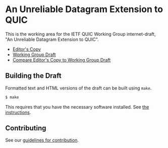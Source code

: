 #  An Unreliable Datagram Extension to QUIC

This is the working area for the IETF QUIC Working Group internet-draft, "An Unreliable Datagram Extension to QUIC".

* [Editor's Copy](https://quicwg.org/datagram/draft-ietf-quic-datagram.html)
* [Working Group Draft](https://tools.ietf.org/html/draft-ietf-quic-datagram)
* [Compare Editor's Copy to Working Group Draft](https://quicwg.org/datagram/#go.draft-ietf-quic-datagram.diff)

## Building the Draft

Formatted text and HTML versions of the draft can be built using `make`.

```sh
$ make
```

This requires that you have the necessary software installed.  See [the
instructions](https://github.com/martinthomson/i-d-template/blob/master/doc/SETUP.md).


## Contributing

See our
[guidelines for contribution](https://github.com/quicwg/datagram/blob/master/CONTRIBUTING.md).
